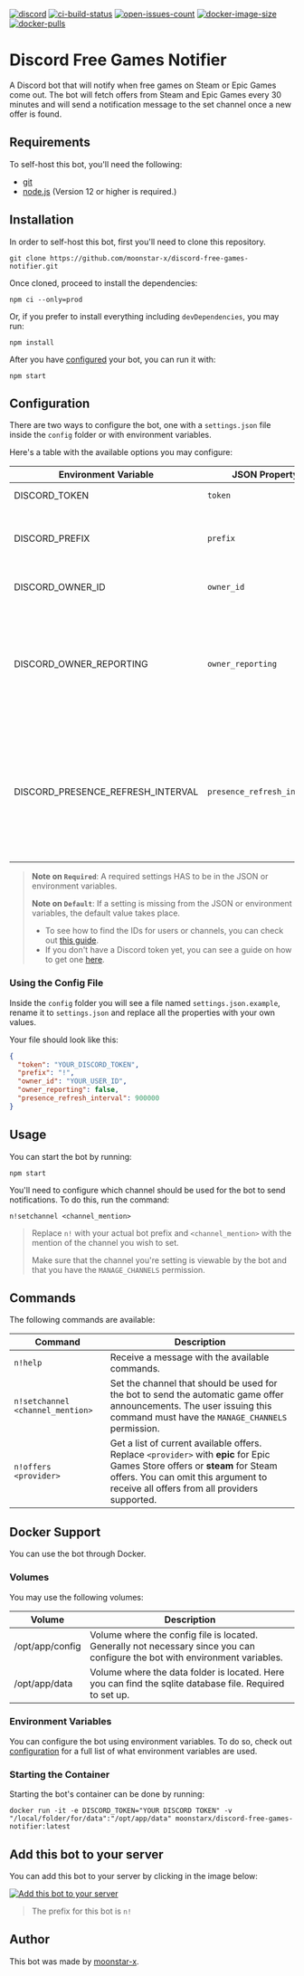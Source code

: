 [![discord](https://img.shields.io/discord/730998659008823296.svg?label=&logo=discord&logoColor=ffffff&color=7389D8&labelColor=6A7EC2)](https://discord.gg/mhj3Zsv)
[![ci-build-status](https://img.shields.io/github/workflow/status/moonstar-x/discord-free-games-notifier/CI?logo=github)](https://github.com/moonstar-x/discord-free-games-notifier)
[![open-issues-count](https://img.shields.io/github/issues-raw/moonstar-x/discord-free-games-notifier?logo=github)](https://github.com/moonstar-x/discord-free-games-notifier)
[![docker-image-size](https://img.shields.io/docker/image-size/moonstarx/discord-free-games-notifier?logo=docker)](https://hub.docker.com/repository/docker/moonstarx/discord-free-games-notifier)
[![docker-pulls](https://img.shields.io/docker/pulls/moonstarx/discord-free-games-notifier?logo=docker)](https://hub.docker.com/repository/docker/moonstarx/discord-free-games-notifier)

# Discord Free Games Notifier

A Discord bot that will notify when free games on Steam or Epic Games come out. The bot will fetch offers from Steam and Epic Games every 30 minutes and will send a notification message to the set channel once a new offer is found.

## Requirements

To self-host this bot, you'll need the following:

* [git](https://git-scm.com/)
* [node.js](https://nodejs.org/en/) (Version 12 or higher is required.)

## Installation

In order to self-host this bot, first you'll need to clone this repository.

```text
git clone https://github.com/moonstar-x/discord-free-games-notifier.git
```

Once cloned, proceed to install the dependencies:

```text
npm ci --only=prod
```

Or, if you prefer to install everything including `devDependencies`, you may run:

```text
npm install
```

After you have [configured](#configuration) your bot, you can run it with:

```text
npm start
```

## Configuration

There are two ways to configure the bot, one with a `settings.json` file inside the `config` folder or with environment variables.

Here's a table with the available options you may configure:

| Environment Variable              | JSON Property               | Required                    | Type               | Description                                                                                                                |
|-----------------------------------|-----------------------------|-----------------------------|--------------------|----------------------------------------------------------------------------------------------------------------------------|
| DISCORD_TOKEN                     | `token`                     | Yes.                        | `string`           | The bot's token.                                                                                                           |
| DISCORD_PREFIX                    | `prefix`                    | No. (Defaults to: `$`)      | `string`           | The bot's prefix. Used for the commands.                                                                                   |
| DISCORD_OWNER_ID                  | `owner_id`                  | No. (Defaults to: `null`)   | `string` or `null` | The ID of the bot's owner.                                                                                                 |
| DISCORD_OWNER_REPORTING           | `owner_reporting`           | No. (Defaults to: `false`)  | `boolean`          | Whether the bot should send error reports to the owner via DM when a command errors.                                       |
| DISCORD_PRESENCE_REFRESH_INTERVAL | `presence_refresh_interval` | No. (Defaults to: `900000`) | `number` or `null` | The time interval in ms in which the bot updates its presence. If set to `null` the presence auto update will be disabled. |

> **Note on `Required`**: A required settings HAS to be in the JSON or environment variables.
>
> **Note on `Default`**: If a setting is missing from the JSON or environment variables, the default value takes place.
>
> * To see how to find the IDs for users or channels, you can check out [this guide](<https://github.com/moonstar-x/discord-downtime-notifier/wiki/Getting-User,-Channel-and-Server-IDs>).
> * If you don't have a Discord token yet, you can see a guide on how to get one [here](<https://github.com/moonstar-x/discord-downtime-notifier/wiki/Getting-a-Discord-Bot-Token>).

### Using the Config File

Inside the `config` folder you will see a file named `settings.json.example`, rename it to `settings.json` and replace all the properties with your own values.

Your file should look like this:

```json
{
  "token": "YOUR_DISCORD_TOKEN",
  "prefix": "!",
  "owner_id": "YOUR_USER_ID",
  "owner_reporting": false,
  "presence_refresh_interval": 900000
}
```

## Usage

You can start the bot by running:

```text
npm start
```

You'll need to configure which channel should be used for the bot to send notifications. To do this, run the command:

```text
n!setchannel <channel_mention>
```

> Replace `n!` with your actual bot prefix and `<channel_mention>` with the mention of the channel you wish to set.
>
> Make sure that the channel you're setting is viewable by the bot and that you have the `MANAGE_CHANNELS` permission.

## Commands

The following commands are available:

| Command                         | Description                                                                                                                                                                                                           |
|---------------------------------|-----------------------------------------------------------------------------------------------------------------------------------------------------------------------------------------------------------------------|
| `n!help`                         | Receive a message with the available commands.                                                                                                                                                                        |
| `n!setchannel <channel_mention>` | Set the channel that should be used for the bot to send the automatic game offer announcements. The user issuing this command must have the `MANAGE_CHANNELS` permission.                                             |
| `n!offers <provider>`            | Get a list of current available offers. Replace `<provider>` with **epic** for Epic Games Store offers or **steam** for Steam offers. You can omit this argument to receive all offers from all providers supported.  |

## Docker Support

You can use the bot through Docker.

### Volumes

You may use the following volumes:

| Volume          | Description                                                                                                                  |
|-----------------|------------------------------------------------------------------------------------------------------------------------------|
| /opt/app/config | Volume where the config file is located. Generally not necessary since you can configure the bot with environment variables. |
| /opt/app/data   | Volume where the data folder is located. Here you can find the sqlite database file. Required to set up.                     |

### Environment Variables

You can configure the bot using environment variables. To do so, check out [configuration](#configuration) for a full list of what environment variables are used.

### Starting the Container

Starting the bot's container can be done by running:

```text
docker run -it -e DISCORD_TOKEN="YOUR DISCORD TOKEN" -v "/local/folder/for/data":"/opt/app/data" moonstarx/discord-free-games-notifier:latest
```

## Add this bot to your server

You can add this bot to your server by clicking in the image below:

[![Add this bot to your server](https://i.imgur.com/SVAwPTU.png)](https://discord.com/oauth2/authorize?client_id=795561965954269205&scope=bot&permissions=2048)

> The prefix for this bot is `n!`

## Author

This bot was made by [moonstar-x](https://github.com/moonstar-x).
